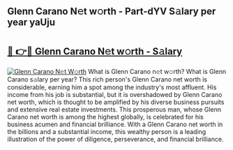 ## Glenn Carano N𝚎t w𝚘rth - Part-dYV S𝚊lary per year yaUju

# <h2><a href="http://gc3dmu.nevu.top/?p=Glenn+Carano">🔗 👉🔴 Glenn Carano N𝚎t w𝚘rth - S𝚊lary</a></h2>

[![Glenn Carano N𝚎t W𝚘rth](https://i.imgur.com/Oavwk0R.jpeg)](http://gc3dmu.nevu.top/?p=Glenn+Carano)
What is Glenn Carano n𝚎t w𝚘rth? What is Glenn Carano s𝚊lary per year?
This rich person's Glenn Carano net worth is considerable, earning him a spot among the industry's most affluent. His income from his job is substantial, but it is overshadowed by Glenn Carano net worth, which is thought to be amplified by his diverse business pursuits and extensive real estate investments. This prosperous man, whose Glenn Carano net worth is among the highest globally, is celebrated for his business acumen and financial brilliance. With a Glenn Carano net worth in the billions and a substantial income, this wealthy person is a leading illustration of the power of diligence, perseverance, and financial brilliance.
